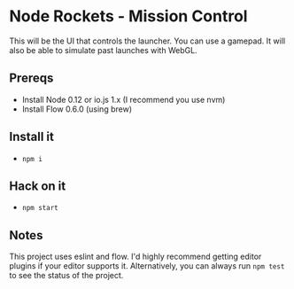 # Node Rockets - Mission Control

This will be the UI that controls the launcher. You can use a gamepad. It will also be able to simulate past launches with WebGL.

## Prereqs

- Install Node 0.12 or io.js 1.x (I recommend you use nvm)
- Install Flow 0.6.0 (using brew)

## Install it

- `npm i`

## Hack on it

- `npm start`

## Notes

This project uses eslint and flow. I'd highly recommend getting editor plugins if your editor supports it. Alternatively, you can always run `npm test` to see the status of the project.
